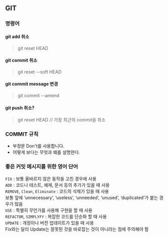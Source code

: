 ## GIT 

### 명령어
#### git add 취소
> git reset HEAD <file>

#### git commit 취소
> git reset --soft HEAD

#### git commit message 변경
> git commit --amend

#### git push 취소?
> git reset HEAD
// 가장 최근의 commit을 취소

### COMMIT 규칙
* 부정문 Don't를 사용합니다.
* 어떻게 보다는 무엇과 왜를 설명한다.      


### 좋은 커밋 메시지를 위한 영어 단어
``` FIX ``` : 보통 올바르지 않은 동작을 고친 경우에 사용 <br>
``` ADD ```  : 코드나 테스트, 예제, 문서 등의 추가가 있을 때 사용 <br>
``` REMOVE ```, ``` Clean ```, ``` Eliminate ``` : 코드의 삭제가 있을 때 사용 <br> 
보통 앞에 ‘unnecessary’, ‘useless’, ‘unneeded’, ‘unused’, ‘duplicated’가 붙는 경우가 많음\
``` USE ``` : 특별히 무언가를 사용해 구현을 할 때 사용 <br>
``` REFACTOR ```, ``` SIMPLYFY ``` : 복잡한 코드를 단순화 할 때 사용 <br> 
``` UPDATE ``` : 개정이나 버전 업데이트가 있을 때 사용 <br> 
Fix와는 달리 Update는 잘못된 것을 바로잡는 것이 아니라는 점에 주의해야 함
